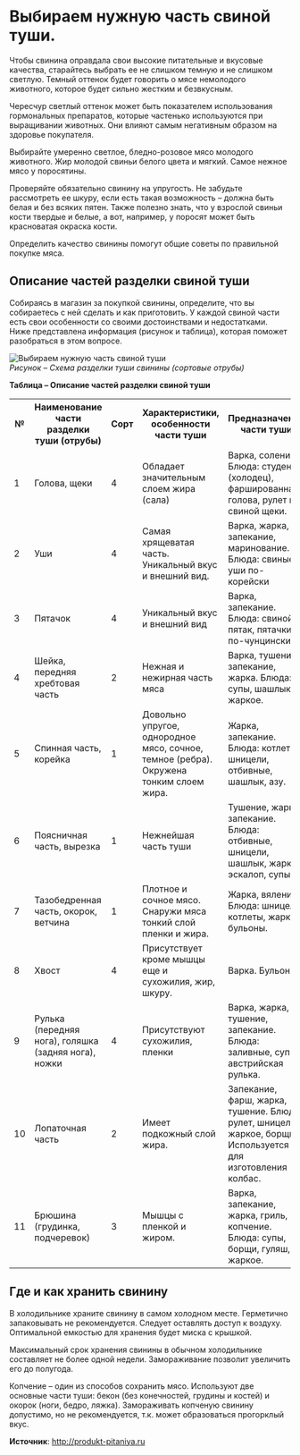 # Выбираем нужную часть свиной туши.
Чтобы свинина оправдала свои высокие питательные и вкусовые качества, старайтесь выбрать ее не слишком темную и не слишком светлую. Темный оттенок будет говорить о мясе немолодого животного, которое будет сильно жестким и безвкусным.

Чересчур светлый оттенок может быть показателем использования гормональных препаратов, которые частенько используются при выращивании животных. Они влияют самым негативным образом на здоровье покупателя.

Выбирайте умеренно светлое, бледно-розовое мясо молодого животного. Жир молодой свиньи белого цвета и мягкий. Самое нежное мясо у поросятины.

Проверяйте обязательно свинину на упругость. Не забудьте рассмотреть ее шкуру, если есть такая возможность – должна быть белая и без всяких пятен. Также полезно знать, что у взрослой свиньи кости твердые и белые, а вот, например, у поросят может быть красноватая окраска кости.

Определить качество свинины помогут общие советы по правильной покупке мяса.

## Описание частей разделки свиной туши

Собираясь в магазин за покупкой свинины, определите, что вы собираетесь с ней сделать и как приготовить. У каждой свиной части есть свои особенности со своими достоинствами и недостатками. Ниже представлена информация (рисунок и таблица), которая поможет разобраться в этом вопросе.

![Выбираем нужную часть свиной туши](/images/Kulinar/Myaso/svenina-razdelka-pokupka.jpg 'Выбираем нужную часть свиной туши')  
_Рисунок – Схема разделки туши свинины (сортовые отрубы)_

**Таблица – Описание частей разделки свиной туши**

<table>
<tr><th>№</th><th>Наименование части разделки туши (отрубы)</th><th>Сорт</th><th>Характеристики, особенности части туши</th><th>Предназначение части туши</th></tr>
<tr><td> 1 </td><td>Голова, щеки </td><td>4 </td><td>Обладает значительным слоем жира (сала) </td><td>Варка, соление.  Блюда: студень (холодец), фаршированная голова, рулет из свиной щеки.  </td></tr>
<tr><td> 2 </td><td>Уши </td><td>4 </td><td>Самая хрящеватая часть.  Уникальный вкус и внешний вид. </td><td>Варка, жарка, запекание, маринование.  Блюда: свиные уши по-корейски </td></tr>
<tr><td> 3 </td><td>Пятачок </td><td>4 </td><td>Уникальный вкус и внешний вид </td><td>Варка, запекание.  Блюда: свиной пятак, пятачки по-чунцински.  </td></tr>
<tr><td> 4 </td><td>Шейка, передняя хребтовая часть </td><td>2 </td><td>Нежная и нежирная часть мяса </td><td>Варка, тушение, запекание, жарка.  Блюда: супы, шашлык, жаркое.  </td></tr>
<tr><td> 5 </td><td>Спинная часть, корейка </td><td>1 </td><td>Довольно упругое, однородное мясо, сочное, темное (ребра). Окружена тонким слоем жира. </td><td>Жарка, запекание.  Блюда: котлеты, шницели, отбивные, шашлык, азу.  </td></tr>
<tr><td> 6 </td><td>Поясничная часть, вырезка </td><td>1 </td><td>Нежнейшая часть туши </td><td>Тушение, жарка, запекание.  Блюда: отбивные, шницели, шашлык, жаркое, эскалоп, супы.  </td></tr>
<tr><td> 7 </td><td>Тазобедренная часть, окорок, ветчина </td><td>1 </td><td>Плотное и сочное мясо. Снаружи мяса тонкий слой пленки и жира. </td><td>Жарка, вяление.  Блюда: шницели, котлеты, жаркое, бульоны.  </td></tr>
<tr><td> 8 </td><td>Хвост </td><td>4 </td><td>Присутствует кроме мышцы еще и сухожилия, жир, шкуру. </td><td>Варка. Бульоны.  </td></tr>
<tr><td> 9 </td><td>Рулька (передняя нога), голяшка (задняя нога), ножки </td><td>4 </td><td>Присутствуют сухожилия, пленки </td><td>Варка, жарка, тушение, запекание.  Блюда: заливные, супы, австрийская рулька.  </td></tr>
<tr><td> 10 </td><td>Лопаточная часть </td><td>2 </td><td>Имеет подкожный слой жира. </td><td>Запекание, фарш, жарка, тушение.  Блюда: рулет, шницели, жаркое, борщи.  Используется для изготовления колбас.  </td></tr>
<tr><td> 11 </td><td>Брюшина (грудинка, подчеревок) </td><td>3 </td><td>Мышцы с пленкой и жиром. </td><td>Варка, запекание, жарка, гриль, копчение.  Блюда: супы, борщи, гуляш, жаркое.  </td></tr>
</table>

## Где и как хранить свинину

В холодильнике храните свинину в самом холодном месте. Герметично запаковывать не рекомендуется. Следует оставлять доступ к воздуху. Оптимальной емкостью для хранения будет миска с крышкой.

Максимальный срок хранения свинины в обычном холодильнике составляет не более одной недели. Замораживание позволит увеличить его до полугода.

Копчение – один из способов сохранить мясо. Используют две основные части туши: бекон (без конечностей, грудины и костей) и окорок (ноги, бедро, ляжка). Замораживать копченую свинину допустимо, но не рекомендуется, т.к. может образоваться прогорклый вкус.

**Источник**: http://produkt-pitaniya.ru
